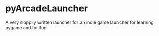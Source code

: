 # pyArcadeLauncher
A very sloppily written launcher for an indie game launcher for learning pygame and for fun
